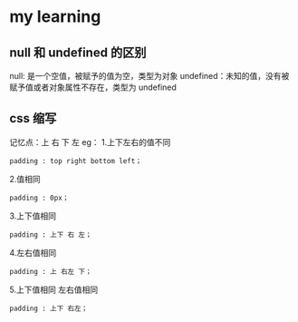 # my learning

## null 和 undefined 的区别

null: 是一个空值，被赋予的值为空，类型为对象
undefined：未知的值，没有被赋予值或者对象属性不存在，类型为 undefined

## css 缩写

记忆点：上 右 下 左
eg： 1.上下左右的值不同

```
padding : top right bottom left；
```

2.值相同

```
padding : 0px；
```

3.上下值相同

```
padding : 上下 右 左；
```

4.左右值相同

```
padding : 上 右左 下；
```

5.上下值相同 左右值相同

```
padding : 上下 右左；
```

